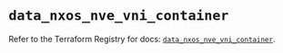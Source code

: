 # `data_nxos_nve_vni_container`

Refer to the Terraform Registry for docs: [`data_nxos_nve_vni_container`](https://registry.terraform.io/providers/ciscodevnet/nxos/0.5.10/docs/data-sources/nve_vni_container).
